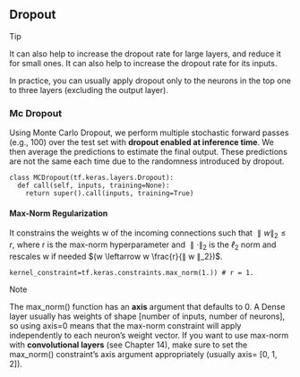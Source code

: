 ## Dropout
> [!TIP]
> It can also help to increase the dropout rate for large layers, and reduce it for small ones. It can also help to increase the dropout rate for its inputs.
>
> In practice, you can usually apply dropout only to the neurons in the top one to three layers (excluding the output layer).

### Mc Dropout 
Using Monte Carlo Dropout, we perform multiple stochastic forward passes (e.g., 100) over the test set with **dropout enabled at inference time**. We then average the predictions to estimate the final output. These predictions are not the same each time due to the randomness introduced by dropout.

```
class MCDropout(tf.keras.layers.Dropout):
  def call(self, inputs, training=None):
    return super().call(inputs, training=True)
```
#### Max-Norm Regularization
It constrains the weights w of the incoming connections such that $∥ w ∥_2 ≤ r$, where r is the max-norm hyperparameter and $∥ · ∥_2$ is the $ℓ_2$ norm and rescales w if needed $(w \leftarrow w \frac{r}{∥ w ∥_2})$.
```
kernel_constraint=tf.keras.constraints.max_norm(1.)) # r = 1.
```
> [!NOTE]
> The max_norm() function has an **axis** argument that defaults to 0. A
Dense layer usually has weights of shape [number of inputs, number of
neurons], so using axis=0 means that the max-norm constraint will apply
independently to each neuron’s weight vector. If you want to use max-norm
with **convolutional layers** (see Chapter 14), make sure to set the
max_norm() constraint’s axis argument appropriately (usually axis=
[0, 1, 2]).
